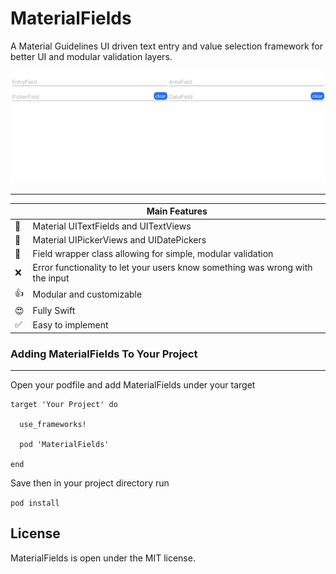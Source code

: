 # MaterialFields

A Material Guidelines UI driven text entry and value selection framework for better UI and modular validation layers.

![promoGif](https://github.com/barbulescualex/MaterialFields/blob/master/assets/promo.gif?raw=true)

---


|         | Main Features  |
----------|-----------------
💛 | Material UITextFields and UITextViews
💜 | Material UIPickerViews and UIDatePickers
💪 | Field wrapper class allowing for simple, modular validation
❌ | Error functionality to let your users know something was wrong with the input
👍 | Modular and customizable
😍 | Fully Swift
✅ | Easy to implement


### Adding MaterialFields To Your Project

---

Open your podfile and add MaterialFields under your target

```
target 'Your Project' do

  use_frameworks!
  
  pod 'MaterialFields'
  
end
```

Save then in your project directory run

``` pod install ```

## License

MaterialFields is open under the MIT license.
